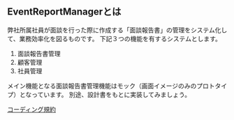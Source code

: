 ## EventReportManagerとは
弊社所属社員が面談を行った際に作成する「面談報告書」の管理をシステム化して、業務効率化を図るものです。
下記３つの機能を有するシステムとします。
1. 面談報告書管理
2. 顧客管理
3. 社員管理

メイン機能となる面談報告書管理機能はモック（画面イメージのみのプロトタイプ）となっています。
別途、設計書をもとに実装してみましょう。

[コーディング規約](doc\CodeConventions\CONTENTS.MD)
